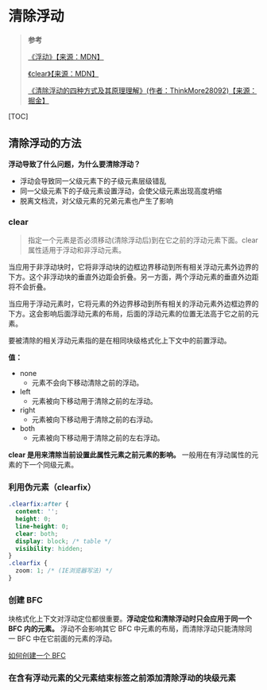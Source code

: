 # 清除浮动

> **参考**
>
> [《浮动》【来源：MDN】](https://developer.mozilla.org/zh-CN/docs/Learn/CSS/CSS_layout/Floats)
>
> [《clear》【来源：MDN】](https://developer.mozilla.org/zh-CN/docs/Web/CSS/clear)
>
> [《清除浮动的四种方式及其原理理解》(作者：ThinkMore28092)【来源：掘金】](https://juejin.cn/post/6844903504545316877)

[TOC]

## 清除浮动的方法

**浮动导致了什么问题，为什么要清除浮动？**

- 浮动会导致同一父级元素下的子级元素层级错乱
- 同一父级元素下的子级元素设置浮动，会使父级元素出现高度坍缩
- 脱离文档流，对父级元素的兄弟元素也产生了影响

### clear

> 指定一个元素是否必须移动(清除浮动后)到在它之前的浮动元素下面。clear 属性适用于浮动和非浮动元素。

当应用于非浮动块时，它将非浮动块的边框边界移动到所有相关浮动元素外边界的下方。这个非浮动块的垂直外边距会折叠。另一方面，两个浮动元素的垂直外边距将不会折叠。

当应用于浮动元素时，它将元素的外边界移动到所有相关的浮动元素外边框边界的下方。这会影响后面浮动元素的布局，后面的浮动元素的位置无法高于它之前的元素。

要被清除的相关浮动元素指的是在相同块级格式化上下文中的前置浮动。

**值：**

- none
  - 元素不会向下移动清除之前的浮动。
- left
  - 元素被向下移动用于清除之前的左浮动。
- right
  - 元素被向下移动用于清除之前的右浮动。
- both
  - 元素被向下移动用于清除之前的左右浮动。

**clear 是用来清除当前设置此属性元素之前元素的影响。** 一般用在有浮动属性的元素的下一个同级元素。

### 利用伪元素（clearfix）

```css
.clearfix:after {
  content: '';
  height: 0;
  line-height: 0;
  clear: both;
  display: block; /* table */
  visibility: hidden;
}
.clearfix {
  zoom: 1; /* (IE浏览器写法) */
}
```

### 创建 BFC

块格式化上下文对浮动定位都很重要。**浮动定位和清除浮动时只会应用于同一个 BFC 内的元素。** 浮动不会影响其它 BFC 中元素的布局，而清除浮动只能清除同一 BFC 中在它前面的元素的浮动。

[如何创建一个 BFC](./02-BFC块级格式化上下文.md#会创建块格式化上下文的方式)

### 在含有浮动元素的父元素结束标签之前添加清除浮动的块级元素
